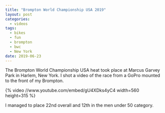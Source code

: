 ```yaml
---
title: "Brompton World Championship USA 2019"
layout: post
categories:
  - videos
tags:
  - bikes
  - fun
  - brompton
  - bwc
  - New York
date: 2019-06-23
---
```


The Brompton World Championship USA heat took place at Marcus Garvey Park in Harlem, New York. I shot a video of the race from a GoPro mounted to the front of my Brompton.

<div>
  {% video //www.youtube.com/embed/gU4XDks4yC4 width=560 height=315 %}
</div>

I managed to place 22nd overall and 12th in the men under 50 category.
